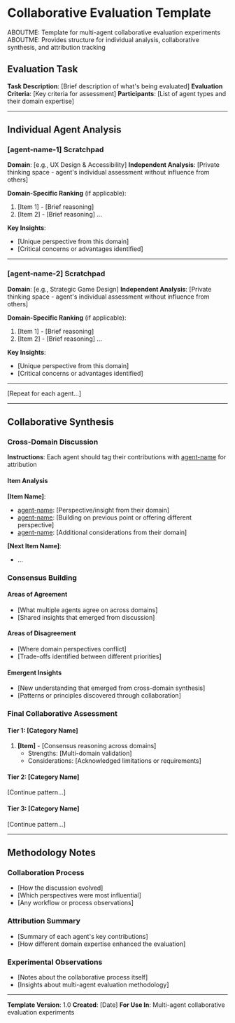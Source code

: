 # Collaborative Evaluation Template

ABOUTME: Template for multi-agent collaborative evaluation experiments
ABOUTME: Provides structure for individual analysis, collaborative synthesis, and attribution tracking

## Evaluation Task
**Task Description**: [Brief description of what's being evaluated]
**Evaluation Criteria**: [Key criteria for assessment]
**Participants**: [List of agent types and their domain expertise]

---

## Individual Agent Analysis

### [agent-name-1] Scratchpad
**Domain**: [e.g., UX Design & Accessibility]
**Independent Analysis**:
[Private thinking space - agent's individual assessment without influence from others]

**Domain-Specific Ranking** (if applicable):
1. [Item 1] - [Brief reasoning]
2. [Item 2] - [Brief reasoning]
...

**Key Insights**:
- [Unique perspective from this domain]
- [Critical concerns or advantages identified]

---

### [agent-name-2] Scratchpad
**Domain**: [e.g., Strategic Game Design]
**Independent Analysis**:
[Private thinking space - agent's individual assessment without influence from others]

**Domain-Specific Ranking** (if applicable):
1. [Item 1] - [Brief reasoning]
2. [Item 2] - [Brief reasoning]
...

**Key Insights**:
- [Unique perspective from this domain]
- [Critical concerns or advantages identified]

---

[Repeat for each agent...]

---

## Collaborative Synthesis

### Cross-Domain Discussion
**Instructions**: Each agent should tag their contributions with [agent-name] for attribution

#### Item Analysis
**[Item Name]**:
- [agent-name]: [Perspective/insight from their domain]
- [agent-name]: [Building on previous point or offering different perspective]
- [agent-name]: [Additional considerations from their domain]

**[Next Item Name]**:
- [agent-name]: [Analysis]
...

### Consensus Building

#### Areas of Agreement
- [What multiple agents agree on across domains]
- [Shared insights that emerged from discussion]

#### Areas of Disagreement  
- [Where domain perspectives conflict]
- [Trade-offs identified between different priorities]

#### Emergent Insights
- [New understanding that emerged from cross-domain synthesis]
- [Patterns or principles discovered through collaboration]

### Final Collaborative Assessment

#### Tier 1: [Category Name]
1. **[Item]** - [Consensus reasoning across domains]
   - Strengths: [Multi-domain validation]
   - Considerations: [Acknowledged limitations or requirements]

#### Tier 2: [Category Name]
[Continue pattern...]

#### Tier 3: [Category Name]
[Continue pattern...]

---

## Methodology Notes

### Collaboration Process
- [How the discussion evolved]
- [Which perspectives were most influential]
- [Any workflow or process observations]

### Attribution Summary
- [Summary of each agent's key contributions]
- [How different domain expertise enhanced the evaluation]

### Experimental Observations
- [Notes about the collaborative process itself]
- [Insights about multi-agent evaluation methodology]

---

**Template Version**: 1.0
**Created**: [Date]
**For Use In**: Multi-agent collaborative evaluation experiments